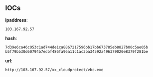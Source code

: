 
## IOCs

__ipaddress__:

```text
103.167.92.57
```
__hash__:

```text
7d39e6ca46c053c1ad744de1ca8867217596bb17bb673785eb8827b00c5ae05b
b5f79bb30d60794b7edbf486fa96a11c1ac3ba34592a496379020e8379f281be
```
__url__:

```text
http://103.167.92.57/xx_cloudprotect/vbc.exe
```